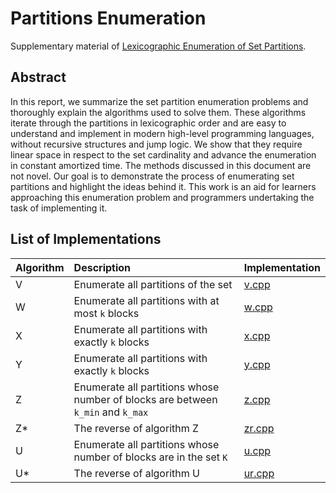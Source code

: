 # Partitions Enumeration

Supplementary material of [Lexicographic Enumeration of Set Partitions](https://arxiv.org/abs/2105.07472).

## Abstract

In this report, we summarize the set partition enumeration problems and thoroughly explain the algorithms used to solve them. These algorithms iterate through the partitions in lexicographic order and are easy to understand and implement in modern high-level programming languages, without recursive structures and jump logic. We show that they require linear space in respect to the set cardinality and advance the enumeration in constant amortized time. The methods discussed in this document are not novel. Our goal is to demonstrate the process of enumerating set partitions and highlight the ideas behind it. This work is an aid for learners approaching this enumeration problem and programmers undertaking the task of implementing it.

## List of Implementations

| Algorithm | Description                                                                     | Implementation   |
|:----------|:--------------------------------------------------------------------------------|:-----------------|
| V         | Enumerate all partitions of the set                                             | [v.cpp](v.cpp)   |
| W         | Enumerate all partitions with at most `k` blocks                                | [w.cpp](w.cpp)   |
| X         | Enumerate all partitions with exactly `k` blocks                                | [x.cpp](x.cpp)   |
| Y         | Enumerate all partitions with exactly `k` blocks                                | [y.cpp](y.cpp)   |
| Z         | Enumerate all partitions whose number of blocks are between `k_min` and `k_max` | [z.cpp](z.cpp)   |
| Z*        | The reverse of algorithm Z                                                      | [zr.cpp](zr.cpp) |
| U         | Enumerate all partitions whose number of blocks are in the set `K`              | [u.cpp](u.cpp)   |
| U*        | The reverse of algorithm U                                                      | [ur.cpp](ur.cpp) |
